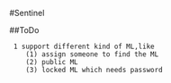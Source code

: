 #Sentinel

##ToDo
```
 1 support different kind of ML,like
    (1) assign someone to find the ML  
    (2) public ML
    (3) locked ML which needs password
```

```


```
